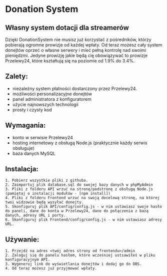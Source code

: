 # Donation System
## Własny system dotacji dla streamerów

Dzięki DonationSystem nie musisz już korzystać z pośredników, którzy pobierają ogromne prowizje od każdej wpłaty.
Od teraz możesz cały system donejtów oprzeć o własne serwery i mieć pełną kontrolę nad swoimi pieniędzmi.
Jedyne prowizję jakie będą cię obowiązywać to prowizje Przelewy24, które kształtują się na poziomie od 1.9% do 3.4%.

## Zalety:

- niezależny system płatności dostarczony przez Przelewy24.
- możliwości personalizacyjne donejtów
- panel administratora z konfiguratorem
- użycie najnowszych technologii
- prosty i czysty kod

## Wymagania:
- konto w serwisie Przelewy24
- hosting internetowy z obsługą Node.js (praktycznie każdy serwis obsługuje)
- baza danych MySQL

## Instalacja:
```
1. Pobierz wszystkie pliki z githuba.
2. Zaimportuj plik database.sql do swojej bazy danych w phpMyAdmin
3. Pliki z folderu API wrzuć na stronę/podstronę z obsługą Node.js (pamiętaj o instalacji modułów - [npm install])
4. Pliki z folderu Frontend wrzuć na swoją docelową stronę, na której twoi widzowie będą wysyłać donejty.
5. Skonfiguruj plik API/config/config.js - w nim ustawiasz swoje hasło do paneli, dane do konta w Przelewy24, dane do połączenia z bazą danych, adresy URL i porty.
6. Skonfiguruj plik Frontend/config/config.js - w nim ustawiasz adresy URL.
```

## Używanie:
```
1. Przejdź na adres <twój adres strony od frontendu>/admin
2. Zaloguj się do panelu hasłem, które wcześniej ustsawiłeś w pliku konfiguracyjnym API.
3. Wygeneruj link do wyświetlania donejtów i dodaj go do OBS.
4. Od teraz możesz już przyjmować wpłaty.
```

